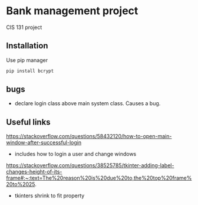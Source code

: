 # Bank management project

CIS 131 project

## Installation

Use pip manager

```bash
pip install bcrypt
```

## bugs

- declare login class above main system class. Causes a bug.

## Useful links

https://stackoverflow.com/questions/58432120/how-to-open-main-window-after-successful-login

- includes how to login a user and change windows

https://stackoverflow.com/questions/38525785/tkinter-adding-label-changes-height-of-its-frame#:~:text=The%20reason%20is%20due%20to,the%20top%20frame%20to%2025.

- tkinters shrink to fit property
